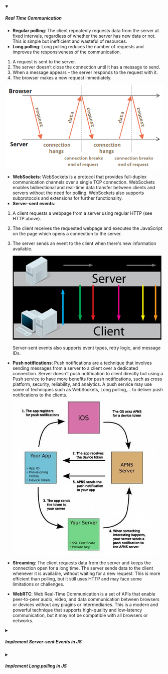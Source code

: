 <!-- https://brandfolder.com/workbench/extract-text-from-image -->
<!-- ![for root](/img/interviews/design-system/long-polling.png) -->

<details open>
<summary><h5>Real Time Communication</h5></summary>

- **Regular polling**: The client repeatedly requests data from the server at fixed intervals, regardless of whether the server has new data or not. This is simple but inefficient and wasteful of resources.
- **Long polling**: 
Long polling reduces the number of requests and improves the responsiveness of the communication.

1. A request is sent to the server.
2. The server doesn’t close the connection until it has a message to send.
3. When a message appears – the server responds to the request with it.
4. The browser makes a new request immediately.
    
![long polling](/img/interviews/design-system/long-polling.png)

- **WebSockets**: WebSockets is a protocol that provides full-duplex communication channels over a single TCP connection. WebSockets enables bidirectional and real-time data transfer between clients and servers without the need for polling. WebSockets also supports subprotocols and extensions for further functionality.
- **Server-sent events**: 
1. A client requests a webpage from a server using regular HTTP (see HTTP above).
2. The client receives the requested webpage and executes the JavaScript on the page which opens a connection to the server.
3. The server sends an event to the client when there's new information available.

    ![Server-sent events](/img/interviews/design-system/ssev.png)

    Server-sent events also supports event types, retry logic, and message IDs.

- **Push notifications**: Push notifications are a technique that involves sending messages from a server to a client over a dedicated connection.
Server doesn't push notification to client directly but using a Push service to have more benefits for push notifications, such as cross platform, security, reliability, and analytics. A push service may use some of techniques such as WebSockets, Long polling,... to deliver push notifications to the clients.
![push-notification](/img/interviews/design-system/push-notification.jfif)

- **Streaming**: The client requests data from the server and keeps the connection open for a long time. The server sends data to the client whenever it is available, without waiting for a new request. This is more efficient than polling, but it still uses HTTP and may face some limitations or challenges.
- **WebRTC**: Web Real-Time Communication is a set of APIs that enable peer-to-peer audio, video, and data communication between browsers or devices without any plugins or intermediaries. This is a modern and powerful technique that supports high-quality and low-latency communication, but it may not be compatible with all browsers or networks.

</details>

<details>
<summary><h5>Implement Server-sent Events in JS</h5></summary>

Server-sent events (SSE) are a way of creating a persistent connection between a server and a client, so that the server can send events to the client without the client having to request them. SSE are useful for applications that need to receive real-time updates from the server, such as chat, news, or market prices.

To implement SSE in JavaScript, you need to use the **EventSource** interface, which lets you create an object that connects to a URL that generates events. For example:

```js
const evtSource = new EventSource("ssedemo.php");
```

Then, you can listen for **message** events from the server, which contain the data sent by the server. For example:

```js
evtSource.onmessage = (event) => {
  console.log("New message", event.data);
};
```

You can also listen for custom events from the server, which have a specific name and data. For example:

```js
evtSource.addEventListener("ping", (event) => {
  console.log("Ping at", event.data);
});
```

The server-side script that sends events needs to respond with the MIME type **text/event-stream** and send messages in a specific format, with **data:** followed by the message text and terminated by a pair of newlines. For example:

```php
<?php
header("Content-Type: text/event-stream");
header("Cache-Control: no-cache");

echo "data: Hello world\n\n";
echo "event: ping\n";
echo "data: 1627023915\n\n";
flush();
?>
```

or if using Nodejs

```js
const http = require("http");

http.createServer((req, res) => {
  // Set the response header for SSE
  res.writeHead(200, {
    "Content-Type": "text/event-stream",
    "Cache-Control": "no-cache",
    "Connection": "keep-alive"
  });

  // Send a hello message
  res.write("data: Hello world\n\n");

  // Send a ping event with the current timestamp
  res.write("event: ping\n");
  res.write(`data: ${Date.now()}\n\n`);

  // End the response
  res.end();
}).listen(8080);

```

</details>


<details>
<summary><h5>Implement Long polling in JS</h5></summary>

To implement long polling in JavaScript, you need to use the **XMLHttpRequest** or **fetch** API to send an asynchronous request to the server, and then ***wait for the response in a callback function***. The server should not close the connection until it has some data to send back to the client, or until a timeout occurs. When the client receives the response, it should process the data and then send another request to the server, repeating the process. For example:

```js
// Using fetch
function poll() {
  // Send a GET request to the server endpoint
  fetch("/poll")
    .then(function (response) {
      // Check if the request was successful
      if (response.ok) {
        // Get the data from the response as JSON
        return response.json();
      } else {
        // The request failed
        throw new Error(response.statusText);
      }
    })
    .then(function (data) {
      // Do something with the data
      console.log(data);
      // Send another request after processing the response
      poll();
    })
    .catch(function (error) {
      // An error occurred
      console.error(error);
      // Try again after some delay
      setTimeout(poll, 1000);
    });
}

// Start polling
poll();
```

To tell the server to keep the connection open until some content becomes available, or until a timeout occurs, you need to use the appropriate headers and response methods in your server-side code. For example, in Node.js, you can use something like this:

```js
const http = require("http");

http.createServer((req, res) => {
  // Set the response header for SSE
  res.writeHead(200, {
    "Content-Type": "text/event-stream",
    "Cache-Control": "no-cache",
    "Connection": "keep-alive"
  });

  // Keep the connection open by sending a comment
  const keepAlive = setInterval(() => {
    res.write(":keep-alive\n\n");
  }, 15000);

  // Check for some content to send back to the client
  const checkContent = () => {
    // Some logic to get the content
    let content = getContent();
    if (content) {
      // Send the content and end the response
      res.write(`data: ${content}\n\n`);
      clearInterval(keepAlive);
      res.end();
    } else {
      // No content yet, try again later
      setTimeout(checkContent, 1000);
    }
  };

  // Start checking for content
  checkContent();
}).listen(8080);
```

This code will keep the connection open by sending a comment every 15 seconds, and check for some content to send back every second. If there is some content, it will send it and end the response. Otherwise, it will keep checking until a timeout occurs.

</details>
